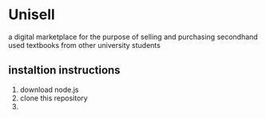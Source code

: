 # Unisell
a digital marketplace for the purpose of selling and purchasing secondhand used textbooks from other university students 

## instaltion instructions
<ol>
    <li> download node.js </li>
    <li> clone this repository <li>
</ol>
